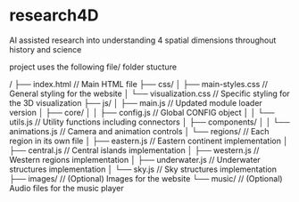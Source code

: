 # research4D
AI assisted research into understanding 4 spatial dimensions throughout history and science

project uses the following file/ folder stucture

/
├── index.html                      // Main HTML file
├── css/
│   ├── main-styles.css             // General styling for the website
│   └── visualization.css           // Specific styling for the 3D visualization
├── js/
│   ├── main.js                     // Updated module loader version
│   ├── core/
│   │   ├── config.js               // Global CONFIG object
│   │   └── utils.js                // Utility functions including connectors
│   ├── components/
│   │   └── animations.js           // Camera and animation controls
│   └── regions/                    // Each region in its own file
│       ├── eastern.js              // Eastern continent implementation
│       ├── central.js              // Central islands implementation
│       ├── western.js              // Western regions implementation
│       ├── underwater.js           // Underwater structures implementation
│       └── sky.js                  // Sky structures implementation
├── images/                         // (Optional) Images for the website
└── music/                          // (Optional) Audio files for the music player